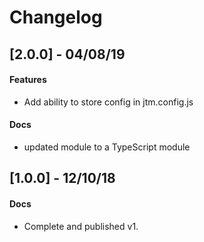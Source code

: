 # Changelog

## [2.0.0] - 04/08/19

#### Features
- Add ability to store config in jtm.config.js

#### Docs
- updated module to a TypeScript module


## [1.0.0] - 12/10/18
#### Docs
- Complete and published v1.






